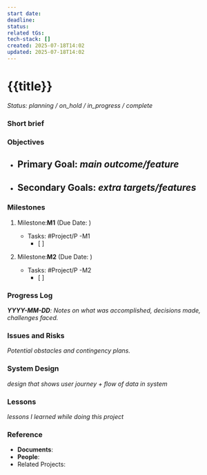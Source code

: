```yaml
---
start date: 
deadline: 
status: 
related tGs: 
tech-stack: []
created: 2025-07-18T14:02
updated: 2025-07-18T14:02
---
```

# {{title}}
*Status: planning /  on_hold / in_progress / complete*
### Short brief


### **Objectives**
- **Primary Goal**: *main outcome/feature*
	- 
- **Secondary Goals**: *extra targets/features*
	- 

### **Milestones**

1. Milestone:**M1** (Due Date: )
   - Tasks: #Project/P -M1
      - [ ] 



2. Milestone:**M2** (Due Date: )
   - Tasks: #Project/P -M2
     - [ ] 


### **Progress Log**
***YYYY-MM-DD**: Notes on what was accomplished, decisions made, challenges faced.*



### Issues and Risks
*Potential obstacles and contingency plans.*


### System Design
*design that shows user journey + flow of data in system*

### Lessons
*lessons I learned while doing this project*


### **Reference**
- **Documents**: 
- **People**: 
- Related Projects: 





